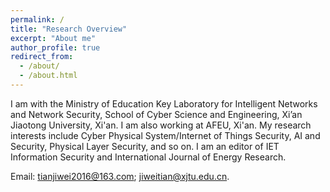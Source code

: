 ```yaml
---
permalink: /
title: "Research Overview"
excerpt: "About me"
author_profile: true
redirect_from: 
  - /about/
  - /about.html
---
```


I am with the Ministry of Education Key Laboratory for Intelligent Networks and Network Security, School of Cyber Science and Engineering, Xi’an Jiaotong University, Xi'an. I am also working at AFEU, Xi'an. 
My research interests include Cyber Physical System/Internet of Things Security, AI and Security, Physical Layer Security, and so on. 
I am an editor of IET Information Security and International Journal of Energy Research. 

Email: tianjiwei2016@163.com; jiweitian@xjtu.edu.cn.

